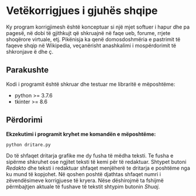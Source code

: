 # Vetëkorrigjues i gjuhës shqipe

Ky program korrigjimesh është konceptuar si një mjet softuer i hapur
dhe pa pagesë, në dobi të gjithkujt që shkruajnë në faqe ueb, forume,
rrjete shoqërore virtuale, etj. Pikënisja ka qenë domosdoshmëria e 
pastrimit të faqeve shqip në Wikipedia, veçanërisht anashkalimi i 
mospërdorimit të shkronjave ë dhe ç. 

## Parakushte

Kodi i programit është shkruar dhe testuar me libraritë e mëposhtëme:
- python >= 3.7.6
- tkinter >= 8.6

## Përdorimi

**Ekzekutimi i programit kryhet me komandën e mëposhtëme:**

```
python dritare.py
```
Do të shfaqet dritarja grafike me dy fusha të mëdha teksti. Te fusha 
e sipërme shkruhet ose ngjitet teksti të kemi për të redaktuar. Shtypet
butoni *Redakto* dhe teksti i redaktuar shfaqet menjëherë te dritarja
e poshtëme nga ku mund të kopjohet. Në qoshen poshtë djathtas shfaqet
numri i zëvendësimeve korrigjuese të kryera. Nëse dëshirojmë ta fshijmë
përmbajtjen aktuale të fushave të tekstit shtypim butonin *Shuaj*.

